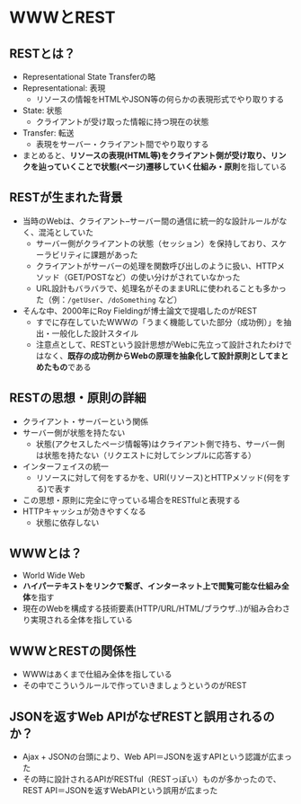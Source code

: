 # WWWとREST

## RESTとは？

- Representational State Transferの略
- Representational: 表現
  - リソースの情報をHTMLやJSON等の何らかの表現形式でやり取りする
- State: 状態
  - クライアントが受け取った情報に持つ現在の状態
- Transfer: 転送
  - 表現をサーバー・クライアント間でやり取りする
- まとめると、**リソースの表現(HTML等)をクライアント側が受け取り、リンクを辿っていくことで状態(ページ)遷移していく仕組み・原則**を指している

## RESTが生まれた背景

- 当時のWebは、クライアント–サーバー間の通信に統一的な設計ルールがなく、混沌としていた
  - サーバー側がクライアントの状態（セッション）を保持しており、スケーラビリティに課題があった
  - クライアントがサーバーの処理を関数呼び出しのように扱い、HTTPメソッド（GET/POSTなど）の使い分けがされていなかった
  - URL設計もバラバラで、処理名がそのままURLに使われることも多かった（例：`/getUser`、`/doSomething` など）
- そんな中、2000年にRoy Fieldingが博士論文で提唱したのがREST
  - すでに存在していたWWWの「うまく機能していた部分（成功例）」を抽出・一般化した設計スタイル
  - 注意点として、RESTという設計思想がWebに先立って設計されたわけではなく、**既存の成功例からWebの原理を抽象化して設計原則としてまとめたもの**である

## RESTの思想・原則の詳細

- クライアント・サーバーという関係
- サーバー側が状態を持たない
  - 状態(アクセスしたページ情報等)はクライアント側で持ち、サーバー側は状態を持たない（リクエストに対してシンプルに応答する）
- インターフェイスの統一
  - リソースに対して何をするかを、URI(リソース)とHTTPメソッド(何をする)で表す
- この思想・原則に完全に守っている場合をRESTfulと表現する
- HTTPキャッシュが効きやすくなる
  - 状態に依存しない

## WWWとは？

- World Wide Web
- **ハイパーテキストをリンクで繋ぎ、インターネット上で閲覧可能な仕組み全体**を指す
- 現在のWebを構成する技術要素(HTTP/URL/HTML/ブラウザ..)が組み合わさり実現される全体を指している

## WWWとRESTの関係性

- WWWはあくまで仕組み全体を指している
- その中でこういうルールで作っていきましょうというのがREST

## JSONを返すWeb APIがなぜRESTと誤用されるのか？

- Ajax + JSONの台頭により、Web API＝JSONを返すAPIという認識が広まった
- その時に設計されるAPIがRESTful（RESTっぽい）ものが多かったので、REST API＝JSONを返すWebAPIという誤用が広まった

